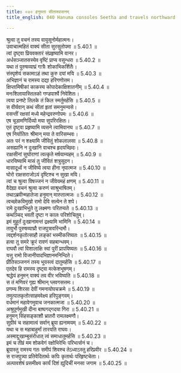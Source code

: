 ```yaml
---
title: ०४० हनुमता सीताश्वासनम्
title_english: 040 Hanuma consoles Seetha and travels northward

---
```

<div class="audioEmbed"  caption="श्रीराम-हरिसीताराममूर्ति-घनपाठिभ्यां वचनम्" src="https://archive.org/download/Ramayana-recitation-Sriram-harisItArAmamUrti-Ghanapaati-v2/Kanda_5/Kanda_5_SK-040-Hanuma_consoles_Seetha_and_travels_northward.mp3"></div>

  
श्रुत्वा तु वचनं तस्य वायुसूनोर्महात्मनः।  
उवाचात्महितं वाक्यं सीता सुरसुतोपमा ॥ 5.40.1 ॥   
त्वां दृष्ट्वा प्रियवक्तारं संप्रहृष्यामि वानर।  
अर्धसञ्जातसस्येव वृष्टिं प्राप्य वसुन्धरा ॥ 5.40.2 ॥   
यथा तं पुरुषव्याघ्रं गात्रैः शोकाभिकर्शितैः।  
संस्पृशेयं सकामाऽहं तथा कुरु दयां मयि ॥ 5.40.3 ॥   
अभिज्ञानं च रामस्य दद्या हरिगणोत्तम।  
क्षिप्तामिषीकां काकस्य कोपादेकाक्षिशातनीम् ॥ 5.40.4 ॥   
मनःशिलायास्तिलको गण्डपार्श्वे निवेशितः।  
त्वया प्रनष्टे तिलके तं किल स्मर्तुमर्हसि ॥ 5.40.5 ॥   
स वीर्यवान् कथं सीतां हृतां समनुमन्यसे।  
वसन्तीं रक्षसां मध्ये महेन्द्रवरुणोपमः ॥ 5.40.6 ॥   
एष चूडामणिर्दिव्यो मया सुपरिरक्षितः।  
एतं दृष्ट्वा प्रहृष्यामि व्यसने त्वामिवानघ ॥ 5.40.7 ॥   
एष निर्यातितः श्रीमान् मया ते वारिसम्भवः।  
अतः परं न शक्ष्यामि जीवितुं शोकलालसा ॥ 5.40.8 ॥   
असह्यानि न दुःखानि वाचश्च हृदयच्छिदः।  
राक्षसीनां सुघोराणां त्वत्कृते मर्षयाम्यहम् ॥ 5.40.9 ॥   
धारयिष्यामि मासं तु जीवितं शत्रुसूदन।  
मासादूर्ध्वं न जीविष्ये त्वया हीना नृपात्मज ॥ 5.40.10 ॥   
घोरो राक्षसराजोऽयं दृष्टिश्च न सुखा मयि।  
त्वां च श्रुत्वा विषज्जनं न जीवेयमहं क्षणम् ॥ 5.40.11 ॥   
वैदेह्या वचनं श्रुत्वा करुणं साश्रुभाषितम्।  
तथाऽब्रवीन्महातेजा हनुमान् मारुतात्मजः ॥ 5.40.12 ॥   
त्वच्छोकविमुखो रामो देवि सत्येन ते शपे।  
रामे दुःखाभिभूते तु लक्ष्मणः परितप्यते ॥ 5.40.13 ॥   
कथञ्चिद् भवती दृष्टा न कालः परिशोचितुम्।  
इमं मुहूर्तं दुःखानामन्तं द्रक्ष्यामि भामिनि ॥ 5.40.14 ॥   
तावुभौ पुरुषव्याघ्रौ राजपुत्रावरिन्दमौ।  
त्वद्दर्शनकृतोत्साहौ लङ्कां भस्मीकरिष्यतः ॥ 5.40.15 ॥   
हत्वा तु समरे क्रूरं रावणं सहबान्धवम्।  
राघवौ त्वां विशालाक्षि स्वां पुरीं प्रापयिष्यतः ॥ 5.40.16 ॥   
यत्तु रामो विजानीयादभिज्ञानमनिन्दिते।  
प्रीतिसञ्जननं तस्य भूयस्त्वं दातुमर्हसि ॥ 5.40.17 ॥   
एतदेव हि रामस्य दृष्ट्वा मत्केशभूषणम्।  
श्रद्धेयं हनुमन् वाक्यं तव वीर भविष्यति ॥ 5.40.18 ॥   
स तं मणिवरं गृह्य श्रीमान् प्लवगसत्तमः।  
प्रणम्य शिरसा देवीं गमनायोपचक्रमे ॥ 5.40.19 ॥   
तमुत्पातकृतोत्साहमवेक्ष्य हरिपुङ्गवम्।  
वर्धमानं महावेगमुवाच जनकात्मजा ॥ 5.40.20 ॥   
अश्रुपूर्णमुखी दीना बाष्पगद्गदया गिरा ॥ 5.40.21 ॥   
हनुमन् सिंहसङ्काशौ भ्रातरौ रामलक्ष्मणौ।  
सुग्रीवं च सहामात्वं सर्वान् ब्रूया ह्यनामयम् ॥ 5.40.22 ॥   
यथा च स महाबाहुर्मां तारयति राघवः।  
अस्माद्दुःखाम्बुसंरोधात् त्वं समाधातुमर्हसि ॥ 5.40.23 ॥   
इमं च तीव्रं मम शोकवेगं रक्षोभिरेभिः परिभर्त्सनं च।  
ब्रूयास्तु रामस्य गतः समीपं शिवश्च तेऽध्वाऽस्तु हरिप्रवीर ॥ 5.40.24 ॥   
स राजपुत्र्या प्रतिवेदितार्थः कपिः कृतार्थः परिहृष्टचेताः।  
अल्पावशेषं प्रसमीक्ष्य कार्यं दिशं ह्युदिचीं मनसा जगाम ॥ 5.40.25 ॥   